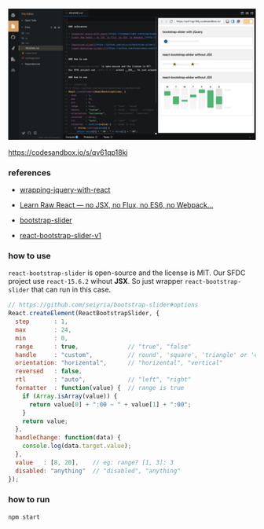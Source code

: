 

![Kiku](cover.png)

https://codesandbox.io/s/qv61qp18kj
### references

- [wrapping-jquery-with-react](https://teamgaslight.com/blog/wrapping-jquery-with-react)
- [Learn Raw React — no JSX, no Flux, no ES6, no Webpack…](http://jamesknelson.com/learn-raw-react-no-jsx-flux-es6-webpack/)

- [bootstrap-slider](https://github.com/seiyria/bootstrap-slider)
- [react-bootstrap-slider-v1](https://github.com/brownieboy/react-bootstrap-slider/tree/v1.0.6)


### how to use

`react-bootstrap-slider` is open-source and the license is MIT. 
Our SFDC project use `react-15.6.2` wihout __JSX__. So just wrapper `react-bootstrap-slider` that can run in this case.

~~~ javascript 
// https://github.com/seiyria/bootstrap-slider#options
React.createElement(ReactBootstrapSlider, {
  step       : 1,
  max        : 24,
  min        : 0,
  range      : true,              // "true", "false"
  handle     : "custom",          // round', 'square', 'triangle' or 'custom'
  orientation: "horizental",      // "horizental", "vertical"
  reversed   : false,
  rtl        : "auto",            // "left", "right"
  formatter  : function(value) {  // range is true
    if (Array.isArray(value)) { 
      return value[0] + ":00 ~ " + value[1] + ":00";
    }
    return value;
  },
  handleChange: function(data) {
    console.log(data.target.value);
  },
  value   : [8, 20],    // eg: range? [1, 3]: 3
  disabled: "anything"  // "disabled", "anything"
});

~~~

### how to run 
`npm start`
